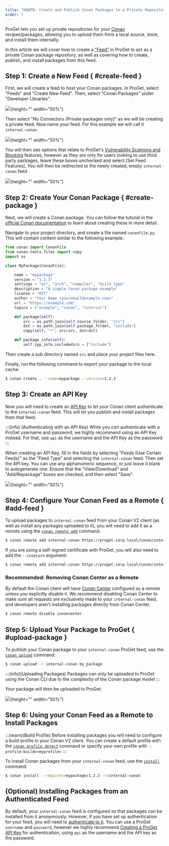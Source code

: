```yaml
---
title: "HOWTO: Create and Publish Conan Packages to a Private Repository in ProGet"
order: 2
---
```


ProGet lets you set up private repositories for your [Conan](https://conan.io) recipes/packages, allowing you to upload them from a local source, store, and install them internally.

In this article we will cover how to create a ["Feed"](/docs/proget/feeds/feed-overview) in ProGet to act as a private Conan package repository, as well as covering how to create, publish, and install packages from this feed.

## Step 1: Create a New Feed { #create-feed }

First, we will create a feed to host your Conan packages. In ProGet, select "Feeds" and "Create New Feed". Then, select "Conan Packages" under "Developer Libraries".

![](/resources/docs/proget-conan-selectconan.png){height="" width="50%"}

Then select "No Connectors (Private packages only)" as we will be creating a private feed. Now name your feed. For this example we will call it `internal-conan`.

![](/resources/docs/proget-conan-nameinternal.png){height="" width="50%"}

You will then see options that relate to ProGet's [Vulnerability Scanning and Blocking](/docs/proget/sca/vulnerabilities) features, however as they are only for users looking to use third party packages, leave these boxes unchecked and select [Set Feed Features]. You will then be redirected to the newly created, empty `internal-conan` feed.

![](/resources/docs/proget-conan-emptyinternal.png){height="" width="50%"}

## Step 2: Create Your Conan Package { #create-package }

Next, we will create a Conan package. You can follow the tutorial in the [official Conan documentation](https://docs.conan.io/2/tutorial/consuming_packages/build_simple_cmake_project.html) to learn about creating these in more detail.

Navigate to your project directory, and create a file named `conanfile.py`. This will contain content similar to the following example:

```python
from conan import ConanFile
from conan.tools.files import copy
import os

class MyPackage(ConanFile):

    name = "mypackage"
    version = "1.2.3"
    settings = "os", "arch", "compiler", "build_type"
    description = "A simple Conan package example"
    license = "MIT"
    author = "Your Name <youremail@example.com>"
    url = "https://example.com"
    topics = ("example", "conan", "tutorial")

    def package(self):
        src = os.path.join(self.source_folder, "src")
        dst = os.path.join(self.package_folder, "include")
        copy(self, "*", src=src, dst=dst)

    def package_info(self):
        self.cpp_info.includedirs = ["include"]
```

Then create a sub directory named `src` and place your project files here.

Finally, run the following command to export your package to the local cache:

```bash
$ conan create . --name=mypackage --version=1.2.3
```

## Step 3: Create an API Key

Now you will need to create an [API Key](/docs/proget/reference-api/proget-apikeys) to let your Conan client authenticate to the `internal-conan` feed. This will let you publish and install packages from that feed. 

:::(info) (Authenticating with an API Key)
While you _can_ authenticate with a ProGet username and password, we highly recommend using an API Key instead. For that, use `api` as the username and the API Key as the password.
:::

When creating an API Key, fill in the fields by selecting "Feeds (Use Certain Feeds)" as the "Feed Type" and selecting the `internal-conan` feed. Then set the API key. You can use any alphanumeric sequence, or just leave it blank to autogenerate one. Ensure that the "View/Download" and "Add/Repackage" boxes are checked, and then select "Save".

![](/resources/docs/proget-conan-api-internal.png){height="" width="50%"}

## Step 4: Configure Your Conan Feed as a Remote { #add-feed }

To upload packages to `internal-conan` feed from your Conan V2 client (as well as install any packages uploaded to it), you will need to add it as a remote using the [`conan remote add`](https://docs.conan.io/1/reference/commands/misc/remote.html) command. 

```bash
$ conan remote add internal-conan https://proget.corp.local/conan/internal-conan/
```

If you are using a self-signed certificate with ProGet, you will also need to add the `--insecure` argument:

```bash
$ conan remote add internal-conan https://proget.corp.local/conan/internal-conan/ --insecure
```

### Recommended: Removing Conan Center as a Remote

By default the Conan client will have [Conan Center](https://center.conan.io) configured as a remote unless you explicitly disable it. We recommend disabling Conan Center to make sure all requests are exclusively made to your `internal-conan` feed, and developers aren't installing packages directly from Conan Center. 

```bash
$ conan remote disable conancenter
```

## Step 5: Upload Your Package to ProGet { #upload-package }

To publish your Conan package to your `internal-conan` ProGet feed, use the [`conan upload`](https://docs.conan.io/1/reference/commands/creator/upload.html) command:

```bash
$ conan upload -r internal-conan my_package
```

:::(info)(Uploading Packages)
Packages can only be uploaded to ProGet using the Conan CLI due to the complexity of the Conan package model
:::

Your package will then be uploaded to ProGet:

![](/resources/docs/proget-conan-internalpackage.png){height="" width="50%"}

## Step 6: Using your Conan Feed as a Remote to Install Packages

:::(warn)(Build Profile)
Before installing packages you will need to configure a build profile in your Conan V2 client. You can create a default profile with the [`conan profile detect`](https://docs.conan.io/2/reference/commands/profile.html) command or specify your own profile with `--profile:build=«myprofile»`
:::

To install Conan packages from your `internal-conan` feed, use the [`install`](https://docs.conan.io/1/reference/commands/consumer/install.html) command:

```bash
$ conan install --requires=mypackage/1.2.3 -r=internal-conan
```

## (Optional) Installing Packages from an Authenticated Feed
By default, your `internal-conan` feed is configured so that packages can be installed from it anonymously. However, if you have set up authentication for your feed, you will need to [authenticate to it](/docs/proget/feeds/conan#authenticate-to-feed). You can use a ProGet `username` and `password`, however we highly recommend [Creating a ProGet API Key](/docs/proget/reference-api/proget-apikeys) for authentication, using `api` as the username and the API key as the password. 